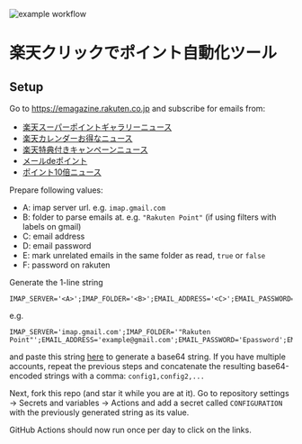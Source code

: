 ![example workflow](https://github.com/mPyKen/rakuten-email-pts/actions/workflows/main.yml/badge.svg)
# 楽天クリックでポイント自動化ツール
## Setup
Go to https://emagazine.rakuten.co.jp and subscribe for emails from:

- [楽天スーパーポイントギャラリーニュース](mailto:point-g@emagazine.rakuten.co.jp)
- [楽天カレンダーお得なニュース](mailto:calendar-info@emagazine.rakuten.co.jp)
- [楽天特典付きキャンペーンニュース](mailto:incentive@emagazine.rakuten.co.jp)
- [メールdeポイント](mailto:info@pointmail.rakuten.co.jp)
- [ポイント10倍ニュース](mailto:pointo10henbai@emagazine.rakuten.co.jp)

Prepare following values:
- A: imap server url. e.g. `imap.gmail.com`
- B: folder to parse emails at. e.g. `"Rakuten Point"` (if using filters with labels on gmail)
- C: email address
- D: email password
- E: mark unrelated emails in the same folder as read, `true` or `false`
- F: password on rakuten

Generate the 1-line string
```
IMAP_SERVER='<A>';IMAP_FOLDER='<B>';EMAIL_ADDRESS='<C>';EMAIL_PASSWORD='<D>';EMAIL_MARK_READ='<E>';RAKUTEN_PASSWORD='<F>'
```
e.g.
```
IMAP_SERVER='imap.gmail.com';IMAP_FOLDER='"Rakuten Point"';EMAIL_ADDRESS='example@gmail.com';EMAIL_PASSWORD='Epassword';EMAIL_MARK_READ='false';RAKUTEN_PASSWORD='Rpassword'
```

and paste this string [here](https://opinionatedgeek.com/codecs/base64encoder) to generate a base64 string. If you have multiple accounts, repeat the previous steps and concatenate the resulting base64-encoded strings with a comma: `config1,config2,...`

Next, fork this repo (and star it while you are at it). Go to repository settings -> Secrets and variables -> Actions and add a secret called `CONFIGURATION` with the previously generated string as its value.

GitHub Actions should now run once per day to click on the links.
